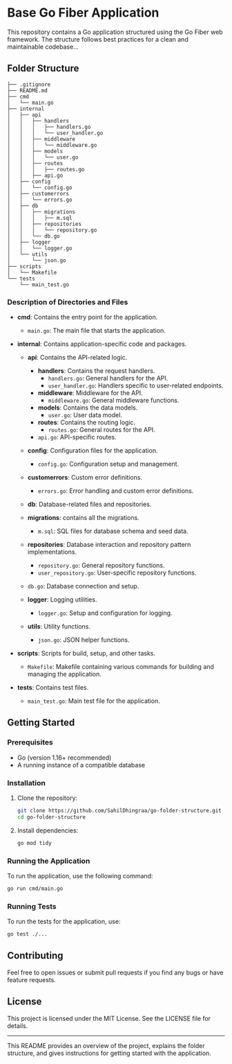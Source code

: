 #  Base Go Fiber Application 

This repository contains a Go application structured using the Go Fiber web framework. The structure follows best practices for a clean and maintainable codebase...

## Folder Structure

```
├── .gitignore
├── README.md
├── cmd
│   └── main.go
├── internal
│   ├── api
│   │   ├── handlers
│   │   │   ├── handlers.go
│   │   │   └── user_handler.go
│   │   ├── middleware
│   │   │   └── middleware.go
│   │   ├── models
│   │   │   └── user.go
│   │   ├── routes
│   │   │   ├── routes.go
│   │   ├── api.go
│   ├── config
│   │   └── config.go
│   ├── customerrors
│   │   └── errors.go
│   ├── db
│   │   ├── migrations
│   │   │   ├── m.sql
│   │   ├── repositories
│   │   │   └── repository.go
│   │   └── db.go
│   ├── logger
│   │   └── logger.go
│   └── utils
│       └── json.go
├── scripts
│   └── Makefile
└── tests
    └── main_test.go
```

### Description of Directories and Files

- **cmd**: Contains the entry point for the application.
  - `main.go`: The main file that starts the application.

- **internal**: Contains application-specific code and packages.
  - **api**: Contains the API-related logic.
    - **handlers**: Contains the request handlers.
      - `handlers.go`: General handlers for the API.
      - `user_handler.go`: Handlers specific to user-related endpoints.
    - **middleware**: Middleware for the API.
      - `middleware.go`: General middleware functions.
    - **models**: Contains the data models.
      - `user.go`: User data model.
    - **routes**: Contains the routing logic.
      - `routes.go`: General routes for the API.
    - `api.go`: API-specific routes.

  - **config**: Configuration files for the application.
    - `config.go`: Configuration setup and management.

  - **customerrors**: Custom error definitions.
    - `errors.go`: Error handling and custom error definitions.

  - **db**: Database-related files and repositories.
   - **migrations**: contains all the migrations.
        - `m.sql`: SQL files for database schema and seed data.
    - **repositories**: Database interaction and repository pattern implementations.
      - `repository.go`: General repository functions.
      - `user_repository.go`: User-specific repository functions.
    - `db.go`: Database connection and setup.

  - **logger**: Logging utilities.
    - `logger.go`: Setup and configuration for logging.

  - **utils**: Utility functions.
    - `json.go`: JSON helper functions.

- **scripts**: Scripts for build, setup, and other tasks.
  - `Makefile`: Makefile containing various commands for building and managing the application.

- **tests**: Contains test files.
  - `main_test.go`: Main test file for the application.

## Getting Started

### Prerequisites

- Go (version 1.16+ recommended)
- A running instance of a compatible database

### Installation

1. Clone the repository:
   ```sh
   git clone https://github.com/SahilDhingraa/go-folder-structure.git
   cd go-folder-structure
   ```

2. Install dependencies:
   ```sh
   go mod tidy
   ```

### Running the Application

To run the application, use the following command:
```sh
go run cmd/main.go
```

### Running Tests

To run the tests for the application, use:
```sh
go test ./...
```

## Contributing

Feel free to open issues or submit pull requests if you find any bugs or have feature requests.

## License

This project is licensed under the MIT License. See the LICENSE file for details.

---

This README provides an overview of the project, explains the folder structure, and gives instructions for getting started with the application.